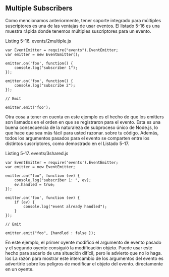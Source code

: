 ## Multiple Subscribers

Como mencionamos anteriormente, tener soporte integrado para
múltiples suscriptores es una de las ventajas de usar eventos.
El listado 5-16 es una muestra rápida donde tenemos
múltiples suscriptores para un evento.

Listing 5-16. events/2multiple.js

```
var EventEmitter = require("events").EventEmitter;
var emitter = new EventEmitter();

emitter.on('foo', function() {
    console.log("subscriber 1");
});

emitter.on('foo', function() {
    console.log("subscribe 2");
});

// Emit

emitter.emit('foo');
```

Otra cosa a tener en cuenta en este ejemplo es el hecho de que los
emitters son llamados en el orden en que se registraron para el
evento. Esta es una buena consecuencia de la naturaleza de
subproceso único de Node.js, lo que hace que sea más fácil para usted razonar.
sobre tu código. Además, todos los argumentos pasados ​​para
el evento se comparten entre los distintos suscriptores, como
demostrado en el Listado 5-17.

Listing 5-17. events/3shared.js

```
var EventEmitter = require('events').EventEmitter;
var emitter = new EventEmitter;

emitter.on("foo", function (ev) {
    console.log("subscriber 1: ", ev);
    ev.handled = true;
});

emitter.on('foo', function (ev) {
    if (ev) {
        console.log("event already handled");
    }
});

// Emit

emitter.emit("foo", {handled : false });
```

En este ejemplo, el primer oyente modificó el argumento de evento
pasado y el segundo oyente consiguió la modificación
objeto. Puede usar este hecho para sacarlo de una situación
difícil, pero le advierto que no lo haga. los
La razón para mostrar este intercambio de los argumentos del evento
es advertirle sobre los peligros de modificar el objeto del evento.
directamente en un oyente.
